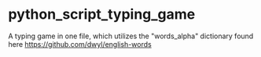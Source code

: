 # python_script_typing_game
A typing game in one file, which utilizes the "words_alpha" dictionary found here https://github.com/dwyl/english-words
